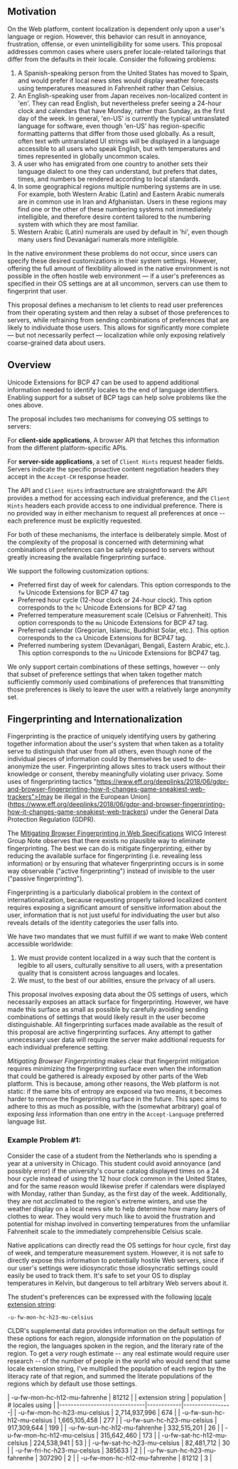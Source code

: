 ## Motivation

On the Web platform, content localization is dependent only upon a user's language or region. However, this behavior can result in annoyance, frustration, offense, or even unintelligibility for some users. This proposal addresses common cases where users prefer locale-related tailorings that differ from the defaults in their locale. Consider the following problems:

1. A Spanish-speaking person from the United States has moved to Spain, and would prefer if local news sites would display weather forecasts using temperatures measured in Fahrenheit rather than Celsius.
2. An English-speaking user from Japan receives non-localized content in 'en'. They can read English, but nevertheless prefer seeing a 24-hour clock and calendars that have Monday, rather than Sunday, as the first day of the week. In general, 'en-US' is currently the typical untranslated language for software, even though 'en-US' has region-specific formatting patterns that differ from those used globally. As a result, often text with untranslated UI strings will be displayed in a language accessible to all users who speak English, but with temperatures and times represented in globally uncommon scales.
3. A user who has emigrated from one country to another sets their language dialect to one they can understand, but prefers that dates, times, and numbers be rendered according to local standards.
4. In some geographical regions multiple numbering systems are in use. For example, both Western Arabic (Latin) and Eastern Arabic numerals are in common use in Iran and Afghanistan. Users in these regions may find one or the other of these numbering systems not immediately intelligible, and therefore desire content tailored to the numbering system with which they are most familiar.
5. Western Arabic (Latin) numerals are used by default in 'hi', even though many users find Devanāgarī numerals more intelligible.

In the native environment these problems do not occur, since users can specify these desired customizations in their system settings. However, offering the full amount of flexibility allowed in the native environment is not possible in the often hostile web environment &mdash; if a user's preferences as specified in their OS settings are at all uncommon, servers can use them to fingerprint that user.

This proposal defines a mechanism to let clients to read user preferences from their operating system and then relay a subset of those preferences to servers, while refraining from sending combinations of preferences that are likely to individuate those users.  This allows for significantly more complete &mdash; but not necessarily perfect &mdash; localization while only exposing relatively coarse-grained data about users. 


## Overview 


Unicode Extensions for BCP 47 can be used to append additional information needed to identify locales to the end of language identifiers. Enabling support for a subset of BCP tags can help solve problems like the ones above.

The proposal includes two mechanisms for conveying OS settings to servers:

For **client-side applications**, A browser API that fetches this information from the different platform-specific APIs. 

For **server-side applications**, a set of `Client Hints` request header fields. Servers indicate the specific proactive content negotiation headers they accept in the `Accept-CH` response header.

The API and `Client Hints` infrastructure are straightforward: the API provides a method for accessing each individual preference, and the `Client Hints` headers each provide access to one individual preference. There is no provided way in either mechanism to request all preferences at once -- each preference must be explicitly requested.

For both of these mechanisms, the interface is deliberately simple. Most of the complexity of the proposal is concerned with determining what combinations of preferences can be safely exposed to servers without greatly increasing the available fingerprinting surface.

We support the following customization options:

* Preferred first day of week for calendars. This option corresponds to the `fw` Unicode Extensions for BCP 47 tag
* Preferred hour cycle (12-hour clock or 24-hour clock). This option corresponds to the `hc` Unicode Extensions for BCP 47 tag
* Preferred temperature measurement scale (Celsius or Fahrenheit). This option corresponds to the `mu` Unicode Extensions for BCP 47 tag.
* Preferred calendar (Gregorian, Islamic, Buddhist Solar, etc.). This option corresponds to the `ca` Unicode Extensions for BCP47 tag.
* Preferred numbering system (Devanāgari, Bengali, Eastern Arabic, etc.). This option corresponds to the `nu` Unicode Extensions for BCP47 tag.

We only support certain combinations of these settings, however -- only that subset of preference settings that when taken together match sufficiently commonly used combinations of preferences that transmitting those preferences is likely to leave the user with a relatively large anonymity set.

## Fingerprinting and Internationalization

Fingerprinting is the practice of uniquely identifying users by gathering together information about the user's system that when taken as a totality serve to distinguish that user from all others, even though none of the individual pieces of information could by themselves be used to de-anonymize the user. Fingerprinting allows sites to track users without their knowledge or consent, thereby meaningfully violating user privacy. Some uses of fingerprinting tactics "https://www.eff.org/deeplinks/2018/06/gdpr-and-browser-fingerprinting-how-it-changes-game-sneakiest-web-trackers">[may be illegal in the European Union](https://www.eff.org/deeplinks/2018/06/gdpr-and-browser-fingerprinting-how-it-changes-game-sneakiest-web-trackers) under the General Data Protection Regulation (GDPR). 

The [Mitigating Browser Fingerprinting in Web Specifications](https://www.w3.org/TR/fingerprinting-guidance/#detectability) WICG Interest Group Note observes that there exists no plausible way to eliminate fingerprinting. The best we can do is mitigate fingerprinting, either by reducing the available surface for fingerprinting (i.e. revealing less information) or by ensuring that whatever fingerprinting occurs is in some way observable ("active fingerprinting") instead of invisible to the user ("passive fingerprinting"). 

Fingerprinting is a particularly diabolical problem in the context of internationalization, because requesting properly tailored localized content requires exposing a significant amount of sensitive information about the user, information that is not just useful for individuating the user but also reveals details of the identity categories the user falls into.

We have two mandates that we must fulfill if we want to make Web content accessible worldwide:

1. We must provide content localized in a way such that the content is legible to all users, culturally sensitive to all users, with a presentation quality that is consistent across languages and locales.
2. We must, to the best of our abilities, ensure the privacy of all users.

This proposal involves exposing data about the OS settings of users, which necessarily exposes an attack surface for fingerprinting. However, we have made this surface as small as possible by carefully avoiding sending combinations of settings that would likely result in the user become distinguishable. All fingerprinting surfaces made available as the result of this proposal are active fingerprinting surfaces. Any attempt to gather unnecessary user data will require the server make additional requests for each individual preference setting.

_Mitigating Browser Fingerprinting_ makes clear that fingerprint mitigation requires minimizing the fingerprinting surface even when the information that could be gathered is already exposed by other parts of the Web platform. This is because, among other reasons, the Web platform is not static: if the same bits of entropy are exposed via two means, it becomes harder to remove the fingerprinting surface in the future. This spec aims to adhere to this as much as possible, with the (somewhat arbitrary) goal of exposing *less* information than one entry in the `Accept-Language` preferred language list. 

### Example Problem #1: 

Consider the case of a student from the Netherlands who is spending a year at a university in Chicago. This student could avoid annoyance (and possibly error) if the university's course catalog displayed times on a 24 hour cycle instead of using the 12 hour clock common in the United States, and for the same reason would likewise prefer if calendars were displayed with Monday, rather than Sunday, as the first day of the week. Additionally, they are not acclimated to the region's extreme winters, and use the weather display on a local news site to help determine how many layers of clothes to wear. They would very much like to avoid the frustration and potential for mishap involved in converting temperatures from the unfamiliar Fahrenheit scale to the immediately comprehensible Celsius scale. 

Native applications can directly read the OS settings for hour cycle, first day of week, and temperature measurement system. However, it is not safe to directly expose this information to potentially hostile Web servers, since if our user's settings were idiosyncratic those idiosyncratic settings could easily be used to track them. It's safe to set your OS to display temperatures in Kelvin, but dangerous to tell arbitrary Web servers about it. 

The student's preferences can be expressed with the following [locale extension string](http://www.unicode.org/reports/tr35/#Locale_Extension_Key_and_Type_Data): 

`-u-fw-mon-hc-h23-mu-celsius`

CLDR's supplemental data provides information on the default settings for these options for each region, alongside information on the population of the region, the languages spoken in the region, and the literary rate of the region. To get a *very* rough estimate -- any real estimate would require user research -- of the number of people in the world who would send that same locale extension string, I've multiplied the population of each region by the literacy rate of that region, and summed the literate populations of the regions which by default use those settings.  

| -u-fw-mon-hc-h12-mu-fahrenhe | 81212      |
| extension string             | population | # locales using |
|------------------------------|------------|-----------------|
| -u-fw-mon-hc-h23-mu-celsius  | 2,714,937,996 | 674             |
| -u-fw-sun-hc-h12-mu-celsius  | 1,665,105,458 | 277             |
| -u-fw-sun-hc-h23-mu-celsius  | 917,309,644  | 199             |
| -u-fw-sun-hc-h12-mu-fahrenhe | 332,515,201  | 26              |
| -u-fw-mon-hc-h12-mu-celsius  | 315,642,460  | 173             |
| -u-fw-sat-hc-h12-mu-celsius  | 224,538,941  | 53              |
| -u-fw-sat-hc-h23-mu-celsius  | 82,481,712   | 30              |
| -u-fw-fri-hc-h23-mu-celsius  | 385633     | 2               |
| -u-fw-sun-hc-h23-mu-fahrenhe | 307290     | 2               |
| -u-fw-mon-hc-h12-mu-fahrenhe | 81212      | 3               |
